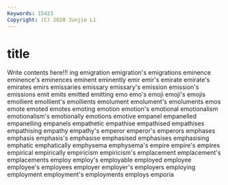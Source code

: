 ```yaml
---
Keywords: 15423
Copyright: (C) 2020 Junjie Li
---
```


# title

Write contents here!!!
ing 
emigration 
emigration's 
emigrations 
eminence 
eminence's 
eminences 
eminent 
eminently
emir 
emir's 
emirate 
emirate's 
emirates 
emirs 
emissaries 
emissary 
emissary's 
emission
emission's 
emissions 
emit 
emits 
emitted 
emitting 
emo 
emo's 
emoji 
emoji's
emojis 
emollient 
emollient's 
emollients 
emolument 
emolument's 
emoluments 
emos 
emote 
emoted
emotes 
emoting 
emotion 
emotion's 
emotional 
emotionalism 
emotionalism's 
emotionally 
emotions 
emotive
empanel 
empanelled 
empanelling 
empanels 
empathetic 
empathise 
empathised 
empathises 
empathising 
empathy
empathy's 
emperor 
emperor's 
emperors 
emphases 
emphasis 
emphasis's 
emphasise 
emphasised 
emphasises
emphasising 
emphatic 
emphatically 
emphysema 
emphysema's 
empire 
empire's 
empires 
empirical 
empirically
empiricism 
empiricism's 
emplacement 
emplacement's 
emplacements 
employ 
employ's 
employable 
employed 
employee
employee's 
employees 
employer 
employer's 
employers 
employing 
employment 
employment's 
employments 
employs
emporia 
